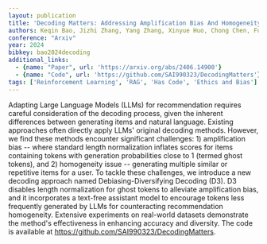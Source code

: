 ```yaml
---
layout: publication
title: 'Decoding Matters: Addressing Amplification Bias And Homogeneity Issue For Llm-based Recommendation'
authors: Keqin Bao, Jizhi Zhang, Yang Zhang, Xinyue Huo, Chong Chen, Fuli Feng
conference: "Arxiv"
year: 2024
bibkey: bao2024decoding
additional_links:
  - {name: "Paper", url: 'https://arxiv.org/abs/2406.14900'}
  - {name: "Code", url: 'https://github.com/SAI990323/DecodingMatters'}
tags: ['Reinforcement Learning', 'RAG', 'Has Code', 'Ethics and Bias']
---
```

Adapting Large Language Models (LLMs) for recommendation requires careful
consideration of the decoding process, given the inherent differences between
generating items and natural language. Existing approaches often directly apply
LLMs' original decoding methods. However, we find these methods encounter
significant challenges: 1) amplification bias -- where standard length
normalization inflates scores for items containing tokens with generation
probabilities close to 1 (termed ghost tokens), and 2) homogeneity issue --
generating multiple similar or repetitive items for a user. To tackle these
challenges, we introduce a new decoding approach named Debiasing-Diversifying
Decoding (D3). D3 disables length normalization for ghost tokens to alleviate
amplification bias, and it incorporates a text-free assistant model to
encourage tokens less frequently generated by LLMs for counteracting
recommendation homogeneity. Extensive experiments on real-world datasets
demonstrate the method's effectiveness in enhancing accuracy and diversity. The
code is available at https://github.com/SAI990323/DecodingMatters.
